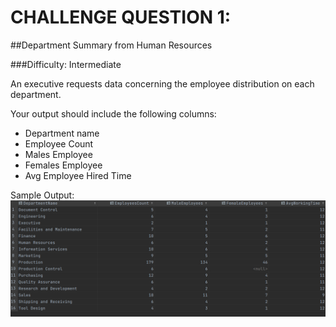 # CHALLENGE QUESTION 1: 

##Department Summary from Human Resources

###Difficulty: Intermediate

An executive requests data concerning the employee distribution on each department. 

Your output should include the following columns:

* Department name
* Employee Count
* Males Employee
* Females Employee
* Avg Employee Hired Time

Sample Output:
![img.png](img.png)